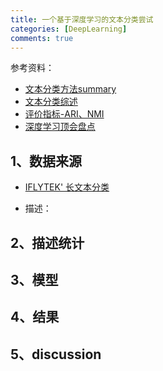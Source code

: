 ```yaml
---
title: 一个基于深度学习的文本分类尝试
categories: [DeepLearning]
comments: true
---
```

参考资料：
+ [文本分类方法summary](https://www.heywhale.com/mw/project/5be7e948954d6e0010632ef2)
+ [文本分类综述](https://zhuanlan.zhihu.com/p/76003775)
+ [评价指标-ARI、NMI](https://blog.csdn.net/zhanglianhai555/article/details/104801318)
+ [深度学习顶会盘点](https://www.aminer.cn/conf)

## 1、数据来源

+ [IFLYTEK' 长文本分类](https://storage.googleapis.com/cluebenchmark/tasks/iflytek_public.zip)

+ 描述：

## 2、描述统计

## 3、模型

## 4、结果

## 5、discussion
